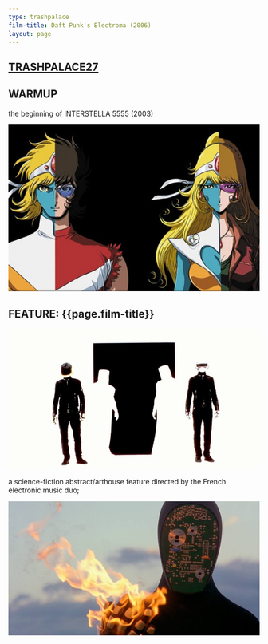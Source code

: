 ```yaml
---
type: trashpalace
film-title: Daft Punk's Electroma (2006)
layout: page
---
```


## [TRASHPALACE27]({{page.url}})

## WARMUP
 the beginning of  INTERSTELLA 5555 (2003)

![warmupfilm](/images/trashpalace/TP27-warmup0.jpg)

## FEATURE: {{page.film-title}}

![poster](/images/trashpalace/TP27-0.jpg)

a science-fiction abstract/arthouse feature directed by the French electronic music duo;

![poster](/images/trashpalace/TP27-1.jpg)




